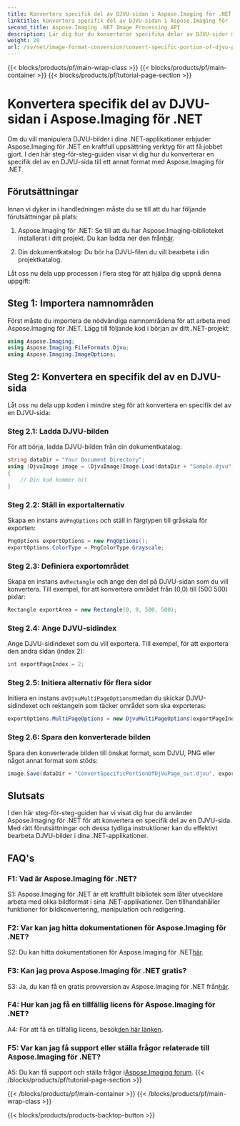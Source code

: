 ```yaml
---
title: Konvertera specifik del av DJVU-sidan i Aspose.Imaging för .NET
linktitle: Konvertera specifik del av DJVU-sidan i Aspose.Imaging för .NET
second_title: Aspose.Imaging .NET Image Processing API
description: Lär dig hur du konverterar specifika delar av DJVU-sidor med Aspose.Imaging för .NET. Följ vår steg-för-steg-guide.
weight: 20
url: /sv/net/image-format-conversion/convert-specific-portion-of-djvu-page/
---
```


{{< blocks/products/pf/main-wrap-class >}}
{{< blocks/products/pf/main-container >}}
{{< blocks/products/pf/tutorial-page-section >}}

# Konvertera specifik del av DJVU-sidan i Aspose.Imaging för .NET

Om du vill manipulera DJVU-bilder i dina .NET-applikationer erbjuder Aspose.Imaging för .NET en kraftfull uppsättning verktyg för att få jobbet gjort. I den här steg-för-steg-guiden visar vi dig hur du konverterar en specifik del av en DJVU-sida till ett annat format med Aspose.Imaging för .NET.

## Förutsättningar

Innan vi dyker in i handledningen måste du se till att du har följande förutsättningar på plats:

1.  Aspose.Imaging för .NET: Se till att du har Aspose.Imaging-biblioteket installerat i ditt projekt. Du kan ladda ner den från[här](https://releases.aspose.com/imaging/net/).

2. Din dokumentkatalog: Du bör ha DJVU-filen du vill bearbeta i din projektkatalog.

Låt oss nu dela upp processen i flera steg för att hjälpa dig uppnå denna uppgift:

## Steg 1: Importera namnområden

Först måste du importera de nödvändiga namnområdena för att arbeta med Aspose.Imaging för .NET. Lägg till följande kod i början av ditt .NET-projekt:

```csharp
using Aspose.Imaging;
using Aspose.Imaging.FileFormats.Djvu;
using Aspose.Imaging.ImageOptions;
```

## Steg 2: Konvertera en specifik del av en DJVU-sida

Låt oss nu dela upp koden i mindre steg för att konvertera en specifik del av en DJVU-sida:

### Steg 2.1: Ladda DJVU-bilden

För att börja, ladda DJVU-bilden från din dokumentkatalog:

```csharp
string dataDir = "Your Document Directory";
using (DjvuImage image = (DjvuImage)Image.Load(dataDir + "Sample.djvu"))
{
    // Din kod kommer hit
}
```

### Steg 2.2: Ställ in exportalternativ

 Skapa en instans av`PngOptions` och ställ in färgtypen till gråskala för exporten:

```csharp
PngOptions exportOptions = new PngOptions();
exportOptions.ColorType = PngColorType.Grayscale;
```

### Steg 2.3: Definiera exportområdet

 Skapa en instans av`Rectangle` och ange den del på DJVU-sidan som du vill konvertera. Till exempel, för att konvertera området från (0,0) till (500 500) pixlar:

```csharp
Rectangle exportArea = new Rectangle(0, 0, 500, 500);
```

### Steg 2.4: Ange DJVU-sidindex

Ange DJVU-sidindexet som du vill exportera. Till exempel, för att exportera den andra sidan (index 2):

```csharp
int exportPageIndex = 2;
```

### Steg 2.5: Initiera alternativ för flera sidor

 Initiera en instans av`DjvuMultiPageOptions`medan du skickar DJVU-sidindexet och rektangeln som täcker området som ska exporteras:

```csharp
exportOptions.MultiPageOptions = new DjvuMultiPageOptions(exportPageIndex, exportArea);
```

### Steg 2.6: Spara den konverterade bilden

Spara den konverterade bilden till önskat format, som DJVU, PNG eller något annat format som stöds:

```csharp
image.Save(dataDir + "ConvertSpecificPortionOfDjVuPage_out.djvu", exportOptions);
```

## Slutsats

I den här steg-för-steg-guiden har vi visat dig hur du använder Aspose.Imaging för .NET för att konvertera en specifik del av en DJVU-sida. Med rätt förutsättningar och dessa tydliga instruktioner kan du effektivt bearbeta DJVU-bilder i dina .NET-applikationer.

## FAQ's

### F1: Vad är Aspose.Imaging för .NET?

S1: Aspose.Imaging för .NET är ett kraftfullt bibliotek som låter utvecklare arbeta med olika bildformat i sina .NET-applikationer. Den tillhandahåller funktioner för bildkonvertering, manipulation och redigering.

### F2: Var kan jag hitta dokumentationen för Aspose.Imaging för .NET?

 S2: Du kan hitta dokumentationen för Aspose.Imaging för .NET[här](https://reference.aspose.com/imaging/net/).

### F3: Kan jag prova Aspose.Imaging för .NET gratis?

 S3: Ja, du kan få en gratis provversion av Aspose.Imaging för .NET från[här](https://releases.aspose.com/).

### F4: Hur kan jag få en tillfällig licens för Aspose.Imaging för .NET?

 A4: För att få en tillfällig licens, besök[den här länken](https://purchase.aspose.com/temporary-license/).

### F5: Var kan jag få support eller ställa frågor relaterade till Aspose.Imaging för .NET?

 A5: Du kan få support och ställa frågor i[Aspose.Imaging forum](https://forum.aspose.com/).
{{< /blocks/products/pf/tutorial-page-section >}}

{{< /blocks/products/pf/main-container >}}
{{< /blocks/products/pf/main-wrap-class >}}

{{< blocks/products/products-backtop-button >}}
